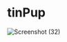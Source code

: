 # tinPup

![Screenshot (32)](https://user-images.githubusercontent.com/57689321/101076494-74145c00-3571-11eb-82f2-534602db6d10.png)

